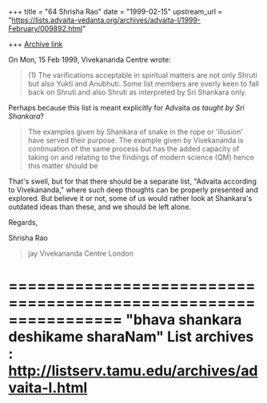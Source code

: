 +++
title = "64 Shrisha Rao"
date = "1999-02-15"
upstream_url = "https://lists.advaita-vedanta.org/archives/advaita-l/1999-February/009892.html"

+++
[Archive link](https://lists.advaita-vedanta.org/archives/advaita-l/1999-February/009892.html)

On Mon, 15 Feb 1999, Vivekananda Centre wrote:

> (1) The varifications acceptable in spiritual matters are not only
> Shruti but also Yukti and Anubhuti. Some list members are overly keen to
> fall back on Shruti and also Shruti as interpreted by Sri Shankara only.

Perhaps because this list is meant explicitly for Advaita *as taught by
Sri Shankara*?

> The examples given by Shankara of snake in the rope or 'illusion' have
> served their purpose.  The example given by Vivekananda is continuation
> of the same process but has the added capacity of taking on and relating
> to the findings of modern science (QM) hence this matter should be

That's swell, but for that there should be a separate list, "Advaita
according to Vivekananda," where such deep thoughts can be properly
presented and explored.  But believe it or not, some of us would rather
look at Shankara's outdated ideas than these, and we should be left alone.

Regards,

Shrisha Rao

> jay
> Vivekananda Centre London

================================================================
"bhava shankara deshikame sharaNam"
List archives : http://listserv.tamu.edu/archives/advaita-l.html
================================================================

